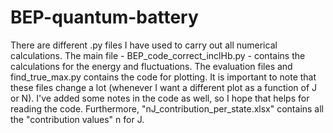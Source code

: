 # BEP-quantum-battery
There are different .py files I have used to carry out all numerical calculations. The main file - BEP_code_correct_inclHb.py - contains the calculations for the energy and fluctuations. The evaluation files and find_true_max.py contains the code for plotting. It is important to note that these files change a lot (whenever I want a different plot as a function of J or N).
I've added some notes in the code as well, so I hope that helps for reading the code. Furthermore, "nJ_contribution_per_state.xlsx" contains all the "contribution values" n for J.
